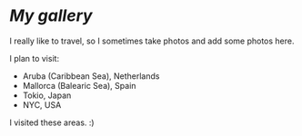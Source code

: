 # *My gallery*

I really like to travel, so I sometimes take photos and add some photos here.

I plan to visit: 
- Aruba (Caribbean Sea), Netherlands
- Mallorca (Balearic Sea), Spain
- Tokio, Japan
- NYC, USA

I visited these areas. :)

